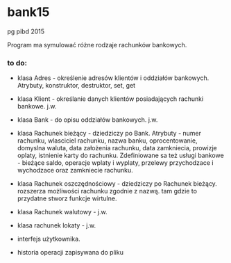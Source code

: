 # bank15
pg pibd 2015

Program ma symulować różne rodzaje rachunków bankowych.

### to do:

* klasa Adres - określenie adresów klientów i oddziałów bankowych. Atrybuty, konstruktor, destruktor, set, get

* klasa Klient - określanie danych klientów posiadających rachunki bankowe. j.w.

* klasa Bank - do opisu oddziałów bankowych. j.w.

* klasa Rachunek bieżący - dziedziczy po Bank. Atrybuty - numer rachunku, wlasciciel rachunku, nazwa banku, oprocentowanie, domyslna waluta, data założenia rachunku, data zamkniecia, prowizje oplaty, istnienie karty do rachunku. Zdefiniowane sa też usługi bankowe - bieżące saldo, operacje wplaty i wyplaty, przelewy przychodzace i wychodzace oraz zamkniecie rachunku.

* klasa Rachunek oszczędnościowy - dziedziczy po Rachunek bieżący. rozszerza możliwości rachunku zgodnie z nazwą. tam gdzie to przydatne stworz funkcje wirtulne.
* klasa Rachunek walutowy - j.w.
* klasa rachunek lokaty - j.w.
* interfejs użytkownika.
* historia operacji zapisywana do pliku